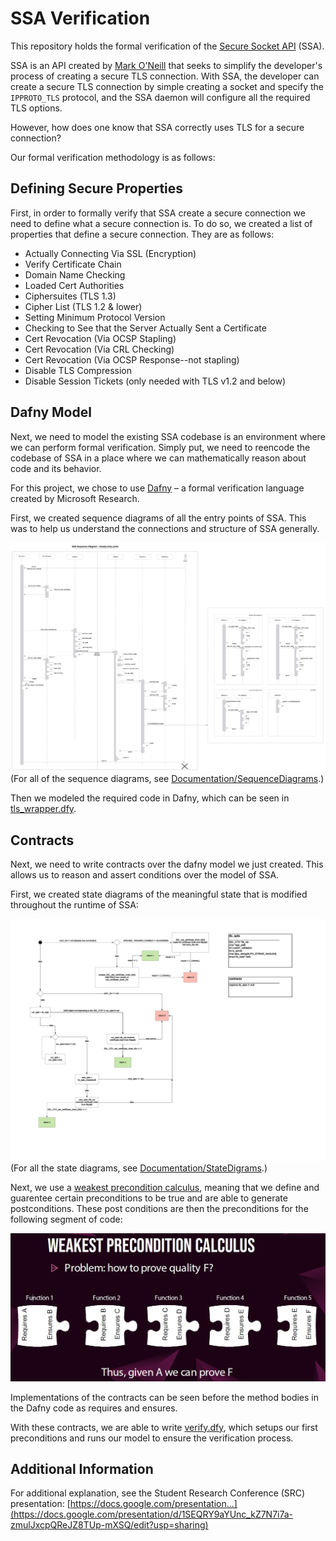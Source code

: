 # SSA Verification

This repository holds the formal verification of the [Secure Socket API](https://github.com/markoneill/ssa-daemon) (SSA).

SSA is an API created by [Mark O'Neill](https://github.com/markoneill) that seeks to simplify the developer's process of creating a secure TLS connection.
With SSA, the developer can create a secure TLS connection by simple creating a socket and specify the ```IPPROTO_TLS``` protocol, and the SSA daemon will configure all the required TLS options.

However, how does one know that SSA correctly uses TLS for a secure connection?

Our formal verification methodology is as follows:

## Defining Secure Properties

First, in order to formally verify that SSA create a secure connection we need to define what a secure connection is.
To do so, we created a list of properties that define a secure connection.
They are as follows:

- Actually Connecting Via SSL (Encryption)
- Verify Certificate Chain
- Domain Name Checking
- Loaded Cert Authorities
- Ciphersuites (TLS 1.3)
- Cipher List (TLS 1.2 & lower)
- Setting Minimum Protocol Version
- Checking to See that the Server Actually Sent a Certificate
- Cert Revocation (Via OCSP Stapling)
- Cert Revocation (Via CRL Checking)
- Cert Revocation (Via OCSP Response--not stapling)
- Disable TLS Compression
- Disable Session Tickets (only needed with TLS v1.2 and below)

## Dafny Model

Next, we need to model the existing SSA codebase is an environment where we can perform formal verification.
Simply put, we need to reencode the codebase of SSA in a place where we can mathematically reason about code and its behavior.

For this project, we chose to use [Dafny](https://en.wikipedia.org/wiki/Dafny) – a formal verification language created by Microsoft Research.

First, we created sequence diagrams of all the entry points of SSA.  This was to help us understand the connections and structure of SSA generally.

![](Documentation/SequenceDiagrams/jpgs/SSA%20Sequence%20Diagrams%20-%20Entry%20Points_Page_06.jpg)
(For all of the sequence diagrams, see [Documentation/SequenceDiagrams](Documentation/SequenceDiagrams).)

Then we modeled the required code in Dafny, which can be seen in [tls_wrapper.dfy](tls_wrapper.dfy).

## Contracts

Next, we need to write contracts over the dafny model we just created.
This allows us to reason and assert conditions over the model of SSA.

First, we created state diagrams of the meaningful state that is modified throughout the runtime of SSA:

![](Documentation/StateDigrams/State%20Diagrams%20SSA%20-%20set_certificate_chain.jpg)
(For all the state diagrams, see [Documentation/StateDigrams](Documentation/StateDigrams).)

Next, we use a [weakest precondition calculus](https://en.wikipedia.org/wiki/Predicate_transformer_semantics), meaning that we define and guarentee certain preconditions to be true and are able to generate postconditions.
These post conditions are then the preconditions for the following segment of code:

![](Documentation/SRC/weakestpreconditionslide.JPG)

Implementations of the contracts can be seen before the method bodies in the Dafny code as requires and ensures.

With these contracts, we are able to write [verify.dfy](verify.dfy), which setups our first preconditions and runs our model to ensure the verification process.

## Additional Information

For additional explanation, see the Student Research Conference (SRC) presentation: [https://docs.google.com/presentation...](https://docs.google.com/presentation/d/1SEQRY9aYUnc_kZ7N7i7a-zmulJxcpQReJZ8TUp-mXSQ/edit?usp=sharing)
 
